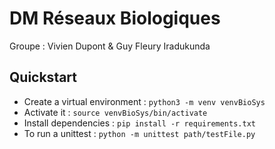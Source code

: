 # DM Réseaux Biologiques

Groupe : Vivien Dupont & Guy Fleury Iradukunda

## Quickstart

- Create a virtual environment : `python3 -m venv venvBioSys`
- Activate it : `source venvBioSys/bin/activate`
- Install dependencies : `pip install -r requirements.txt`
- To run a unittest : `python -m unittest path/testFile.py`
